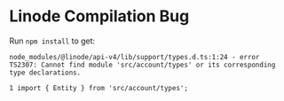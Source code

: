 # Linode Compilation Bug

Run `npm install` to get:

```
node_modules/@linode/api-v4/lib/support/types.d.ts:1:24 - error TS2307: Cannot find module 'src/account/types' or its corresponding type declarations.

1 import { Entity } from 'src/account/types';
```